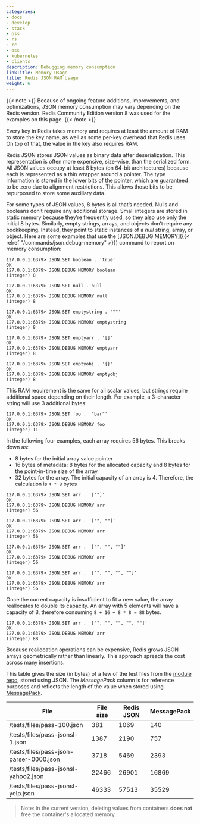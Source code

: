 ```yaml
---
categories:
- docs
- develop
- stack
- oss
- rs
- rc
- oss
- kubernetes
- clients
description: Debugging memory consumption
linkTitle: Memory Usage
title: Redis JSON RAM Usage
weight: 6
---
```


{{< note >}}
Because of ongoing feature additions, improvements, and optimizations, JSON memory consumption may vary depending on the Redis version.
Redis Community Edition version 8 was used for the examples on this page.
{{< /note >}}

Every key in Redis takes memory and requires at least the amount of RAM to store the key name, as
well as some per-key overhead that Redis uses. On top of that, the value in the key also requires
RAM.

Redis JSON stores JSON values as binary data after deserialization. This representation is often more
expensive, size-wise, than the serialized form. All JSON values occupy at least 8 bytes (on 64-bit architectures) because each is represented as a thin wrapper around a pointer. The type information is stored in the lower bits of the pointer, which are guaranteed to be zero due to alignment restrictions. This allows those bits to be repurposed to store some auxiliary data.

For some types of JSON values, 8 bytes is all that’s needed. Nulls and booleans don’t require any additional storage. Small integers are stored in static memory because they’re frequently used, so they also use only the initial 8 bytes. Similarly, empty strings, arrays, and objects don’t require any bookkeeping. Instead, they point to static instances of a _null_ string, array, or object. Here are some examples that use the [JSON.DEBUG MEMORY]({{< relref "/commands/json.debug-memory" >}}) command to report on memory consumption:

```
127.0.0.1:6379> JSON.SET boolean . 'true'
OK
127.0.0.1:6379> JSON.DEBUG MEMORY boolean
(integer) 8

127.0.0.1:6379> JSON.SET null . null
OK
127.0.0.1:6379> JSON.DEBUG MEMORY null
(integer) 8

127.0.0.1:6379> JSON.SET emptystring . '""'
OK
127.0.0.1:6379> JSON.DEBUG MEMORY emptystring
(integer) 8

127.0.0.1:6379> JSON.SET emptyarr . '[]'
OK
127.0.0.1:6379> JSON.DEBUG MEMORY emptyarr
(integer) 8

127.0.0.1:6379> JSON.SET emptyobj . '{}'
OK
127.0.0.1:6379> JSON.DEBUG MEMORY emptyobj
(integer) 8
```

This RAM requirement is the same for all scalar values, but strings require additional space
depending on their length. For example, a 3-character string will use 3 additional bytes:

```
127.0.0.1:6379> JSON.SET foo . '"bar"'
OK
127.0.0.1:6379> JSON.DEBUG MEMORY foo
(integer) 11
```

In the following four examples, each array requires 56 bytes. This breaks down as:
- 8 bytes for the initial array value pointer
- 16 bytes of metadata: 8 bytes for the allocated capacity and 8 bytes for the point-in-time size of the array
- 32 bytes for the array. The initial capacity of an array is 4. Therefore, the calculation is `4 * 8` bytes

```
127.0.0.1:6379> JSON.SET arr . '[""]'
OK
127.0.0.1:6379> JSON.DEBUG MEMORY arr
(integer) 56
```

```
127.0.0.1:6379> JSON.SET arr . '["", ""]'
OK
127.0.0.1:6379> JSON.DEBUG MEMORY arr
(integer) 56
```

```
127.0.0.1:6379> JSON.SET arr . '["", "", ""]'
OK
127.0.0.1:6379> JSON.DEBUG MEMORY arr
(integer) 56
```

```
127.0.0.1:6379> JSON.SET arr . '["", "", "", ""]'
OK
127.0.0.1:6379> JSON.DEBUG MEMORY arr
(integer) 56
```

Once the current capacity is insufficient to fit a new value, the array reallocates to double its capacity. An array with 5 elements will have a capacity of 8, therefore consuming `8 + 16 + 8 * 8 = 88` bytes.

```
127.0.0.1:6379> JSON.SET arr . '["", "", "", "", ""]'
OK
127.0.0.1:6379> JSON.DEBUG MEMORY arr
(integer) 88
```

Because reallocation operations can be expensive, Redis grows JSON arrays geometrically rather than linearly. This approach spreads the cost across many insertions.

This table gives the size (in bytes) of a few of the test files from the [module repo](https://github.com/RedisJSON/RedisJSON/tree/master/tests/files), stored using
JSON. The _MessagePack_ column is for reference purposes and reflects the length of the value when stored using [MessagePack](https://msgpack.org/index.html).

| File                                    | File size | Redis JSON | MessagePack |
| --------------------------------------- | --------- | ---------- | ----------- |
| /tests/files/pass-100.json              | 381       | 1069       | 140         |
| /tests/files/pass-jsonsl-1.json         | 1387      | 2190       | 757         |
| /tests/files/pass-json-parser-0000.json | 3718      | 5469       | 2393        |
| /tests/files/pass-jsonsl-yahoo2.json    | 22466     | 26901      | 16869       |
| /tests/files/pass-jsonsl-yelp.json      | 46333     | 57513      | 35529       |

> Note: In the current version, deleting values from containers **does not** free the container's
allocated memory.
